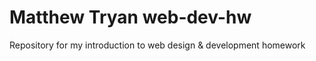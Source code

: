 # Matthew Tryan web-dev-hw
Repository for my introduction to web design &amp; development homework 
